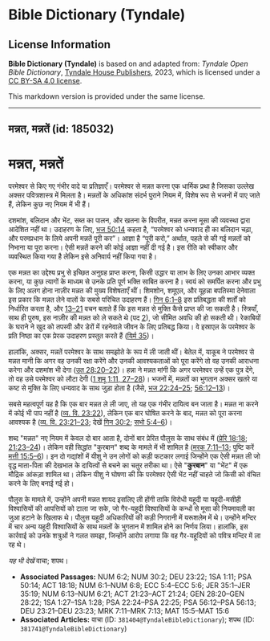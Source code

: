 # Bible Dictionary (Tyndale)

## License Information

**Bible Dictionary (Tyndale)** is based on and adapted from: _Tyndale Open Bible Dictionary_, [Tyndale House Publishers](https://tyndaleopenresources.com/), 2023, which is licensed under a [CC BY-SA 4.0 license](https://creativecommons.org/licenses/by-sa/4.0/legalcode.en).

This markdown version is provided under the same license.



--------------------------------

## मन्नत, मन्नतें (id: 185032)

मन्नत, मन्नतें
==============

परमेश्वर से किए गए गंभीर वादे या प्रतिज्ञाएँ। परमेश्वर से मन्नत करना एक धार्मिक प्रथा है जिसका उल्लेख अक्सर पवित्रशास्त्र में मिलता है। मन्नतों के अधिकांश संदर्भ पुराने नियम में, विशेष रूप से भजनों में पाए जाते हैं, लेकिन कुछ नए नियम में भी हैं।

दशमांश, बलिदान और भेंट, सब्त का पालन, और खतना के विपरीत, मन्नत करना मूसा की व्यवस्था द्वारा आदेशित नहीं था। उदाहरण के लिए, [भज 50:14](https://ref.ly/Ps50:14) कहता है, “परमेश्वर को धन्यवाद ही का बलिदान चढ़ा, और परमप्रधान के लिये अपनी मन्नतें पूरी कर”। आज्ञा है “पूरी करो,” अर्थात, पहले से की गई मन्नतों को निभाना या पूरा करना। ऐसी मन्नतें करने की कोई आज्ञा नहीं दी गई है। इस रीति को स्वीकार और व्यवस्थित किया गया है लेकिन इसे अनिवार्य नहीं किया गया है।

एक मन्नत का उद्देश्य प्रभु से इच्छित अनुग्रह प्राप्त करना, किसी उद्धार या लाभ के लिए उनका आभार व्यक्त करना, या कुछ त्यागों के माध्यम से उनके प्रति पूर्ण भक्ति साबित करना है। स्वयं को समर्पित करना और प्रभु के लिए अलग होना नाज़ीर मन्नत की मुख्य विशेषताएँ थीं। शिमशोन, शमूएल, और यूहन्ना बपतिस्मा देनेवाला इस प्रकार कि मन्नत लेने वालों के सबसे परिचित उदाहरण हैं। [गिन 6:1–8](https://ref.ly/Num6:1-Num6:8) इस प्रतिबद्धता की शर्तों को निर्धारित करता है, और [13–21](https://ref.ly/Num6:13-Num6:21) वचन बताते हैं कि इस मन्नत से मुक्ति कैसे प्राप्त की जा सकती है। स्त्रियाँ, साथ ही पुरुष, इस नाज़ीर की मन्नत को ले सकते थे (पद [2](https://ref.ly/Num6:2)), जो सीमित अवधि की हो सकती थी। रेकाबियों के घराने ने खुद को तपस्वी और डेरों में रहनेवाले जीवन के लिए प्रतिबद्ध किया। वे इस्राएल के परमेश्वर के प्रति निष्ठा का एक प्रेरक उदाहरण प्रस्तुत करते हैं ([यिर्म 35](https://ref.ly/Jer35:1-Jer35:19))।

हालांकि, अक्सर, मन्नतें परमेश्वर के साथ समझोते के रूप में ली जाती थीं। बेतेल में, याकूब ने परमेश्वर से मन्नत मानी कि अगर वह उनकी रक्षा करेंगे और उनकी आवश्यकताओं को पूरा करेंगे तो वह उनकी आराधना करेगा और दशमांश भी देगा ([उत 28:20–22](https://ref.ly/Gen28:20-Gen28:22))। हन्ना ने मन्नत मांगी कि अगर परमेश्वर उन्हें एक पुत्र देंगे, तो वह उसे परमेश्वर को लौटा देगी ([1 शमू 1:11, 27–28](https://ref.ly/1Sam1:11))। भजनों में, मन्नतों का भुगतान अक्सर खतरे या कष्ट से मुक्ति के लिए धन्यवाद के साथ जुड़ा होता है (जैसे, [भज 22:24–25](https://ref.ly/Ps22:24-Ps22:25); [56:12–13](https://ref.ly/Ps56:12-Ps56:13))।

सबसे महत्वपूर्ण यह है कि एक बार मन्नत ले ली जाए, तो यह एक गंभीर दायित्व बन जाता है। मन्नत ना करने में कोई भी पाप नहीं है ([व्य. वि. 23:22](https://ref.ly/Deut23:22)), लेकिन एक बार घोषित करने के बाद, मन्नत को पूरा करना आवश्यक है ([व्य. वि. 23:21–23](https://ref.ly/Deut23:21-Deut23:23); देखें [गिन 30:2](https://ref.ly/Num30:2); [सभो 5:4–6](https://ref.ly/Eccl5:4-Eccl5:6))।

शब्द "मन्नत" नए नियम में केवल दो बार आता है, दोनों बार प्रेरित पौलुस के साथ संबंध में ([प्रेरि 18:18](https://ref.ly/Acts18:18); [21:23–24](https://ref.ly/Acts21:23-Acts21:24))। लेकिन वही सिद्धांत "कुरबान" शब्द के मामले में भी शामिल है ([मरक 7:11–13](https://ref.ly/Mark7:11-Mark7:13); पुष्टि करें [मत्ती 15:5–6](https://ref.ly/Matt15:5-Matt15:6))। इन दो गद्यांशों में यीशु ने उन लोगों को कड़ी फटकार लगाई जिन्होंने एक ऐसी मन्नत ली जो वृद्ध माता\-पिता की देखभाल के दायित्वों से बचने का चतुर तरीका था। ऐसे "**कुरबान**" या "भेंट" में एक मौद्रिक आंकड़ा शामिल था। लेकिन यीशु ने घोषणा की कि परमेश्वर ऐसी भेंट नहीं चाहते जो किसी को वंचित करने के लिए बनाई गई हो।

पौलुस के मामले में, उन्होंने अपनी मन्नत शायद इसलिए ली होंगी ताकि विरोधी यहूदी या यहूदी\-मसीही विश्वासियों की आपत्तियों को टाला जा सके, जो गैर\-यहूदी विश्वासियों के कन्धों से मूसा की नियमावली का जुआ हटाने के खिलाफ थे। पौलुस यहूदी अधिकारियों की कड़ी निगरानी में यरूशलेम में थे। उन्होंने मन्दिर में चार अन्य यहूदी विश्वासियों के साथ मन्नतों के भुगतान में शामिल होने का निर्णय लिया। हालांकि, इस कार्रवाई को उनके शत्रुओं ने गलत समझा, जिन्होंने आरोप लगाया कि वह गैर\-यहूदियों को पवित्र मन्दिर में ला रह थे।

*यह भी देखें* वाचा; शपथ।

* **Associated Passages:** NUM 6:2; NUM 30:2; DEU 23:22; 1SA 1:11; PSA 50:14; ACT 18:18; NUM 6:1–NUM 6:8; ECC 5:4–ECC 5:6; JER 35:1–JER 35:19; NUM 6:13–NUM 6:21; ACT 21:23–ACT 21:24; GEN 28:20–GEN 28:22; 1SA 1:27–1SA 1:28; PSA 22:24–PSA 22:25; PSA 56:12–PSA 56:13; DEU 23:21–DEU 23:23; MRK 7:11–MRK 7:13; MAT 15:5–MAT 15:6
* **Associated Articles:** वाचा (ID: `381404@TyndaleBibleDictionary`); शपथ (ID: `381741@TyndaleBibleDictionary`)

